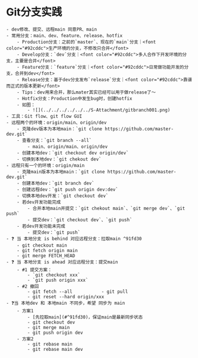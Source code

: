 

# Git分支实践
	- dev修改、提交、远程main 同意PR、main
	- 常用分支：main、dev、feature、release、hotfix
		- Production分支：之前的`master`、现在的`main`分支｜<font color="#92cddc">生产环境的分支，不修改只合并</font>
		- Develop分支：`dev`分支｜<font color="#92cddc">多人合作下开发环境的分支，主要是合并</font>
		- Feature分支：`feature`分支｜<font color="#92cddc">日常做功能开发的分支，合并到dev</font>
		- Release分支：基于dev分支发布`release`分支｜<font color="#92cddc">靠谱而正式的版本更新</font>
		- Tips：dev用来合并，那么mater其实已经可以用于做release了～
		- Hotfix分支：Production中发生bug时，创建hotfix
		- 如图：
			- ![](../../../../../../S-Attachment/gitbranch001.png)
	- 工具：Git flow、git flow GUI
	- 远程两个的环境：origin/main、origin/dev
		- 克隆dev版本为本地main：`git clone https://github.com/master-dev.git`
		- 查看分支：`git branch --all`
			- main、origin/main、origin/dev
		- 创建本地dev：`git checkout dev origin/dev`
		- 切换到本地dev：`git chekout dev`
	- 远程只有一个的环境：origin/main
		- 克隆main版本为本地main：`git clone https://github.com/master-dev.git`
		- 创建本地dev：`git branch dev`
		- 创建远程dev：`git push origin dev:dev`
		- 切换本地dev开发：`git checkout dev`
		- 若dev开发功能完成
			- 合并本地main并提交：`git chekout main`、`git merge dev`、`git push`
			- 提交dev：`git checkout dev`、`git push`
		- 若dev开发功能未完成
			- 提交dev：`git push`
	- ❓ 当 本地分支 is behind 对应远程分支：拉取main ^91fd30
		- git checkout main
		- git fetch origin main
		- git merge FETCH_HEAD
	- ❓ 当 本地分支 is ahead 对应远程分支：提交main
		- #1 提交方案：
			- `git checkout xxx`
			- `git push origin xxx`
		- #2 撤回
			- git fetch --all			- git pull
			- git reset --hard origin/xxx
	- ❓当 本地dev 和 本地main 不同步，希望 同步为 main
		- 方案1
			- [先拉取main](#^91fd30)，保证main是最新同步状态
			- git checkout dev
			- git merge main
			- git push origin dev
		- 方案2
			- git rebase main
			- git rebase main dev
